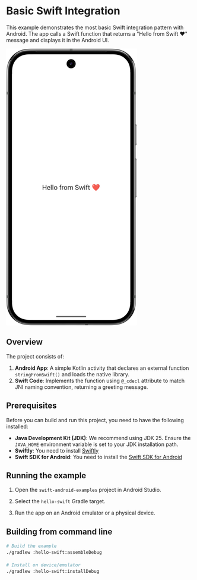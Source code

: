 # Basic Swift Integration

This example demonstrates the most basic Swift integration pattern with Android. The app calls a Swift function that returns a "Hello from Swift ❤️" message and displays it in the Android UI.

![Screenshot](screenshot.png)

## Overview

The project consists of:

1. **Android App**: A simple Kotlin activity that declares an external function `stringFromSwift()` and loads the native library.
2. **Swift Code**: Implements the function using `@_cdecl` attribute to match JNI naming convention, returning a greeting message.

## Prerequisites

Before you can build and run this project, you need to have the following installed:

* **Java Development Kit (JDK)**: We recommend using JDK 25. Ensure the `JAVA_HOME` environment variable is set to your JDK installation path.
* **Swiftly**: You need to install [Swiftly](https://www.swift.org/install/)
* **Swift SDK for Android**: You need to install the [Swift SDK for Android](https://swift.org/install)

## Running the example

1. Open the `swift-android-examples` project in Android Studio.

2. Select the `hello-swift` Gradle target.

3. Run the app on an Android emulator or a physical device.

## Building from command line

```bash
# Build the example
./gradlew :hello-swift:assembleDebug

# Install on device/emulator
./gradlew :hello-swift:installDebug
```
